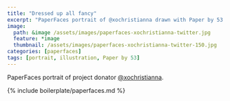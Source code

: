 ```yaml
---
title: "Dressed up all fancy"
excerpt: "PaperFaces portrait of @xochristianna drawn with Paper by 53 on an iPad."
image: 
  path: &image /assets/images/paperfaces-xochristianna-twitter.jpg 
  feature: *image
  thumbnail: /assets/images/paperfaces-xochristianna-twitter-150.jpg
categories: [paperfaces]
tags: [portrait, illustration, Paper by 53]
---
```


PaperFaces portrait of project donator [@xochristianna](https://twitter.com/xochristianna).

{% include boilerplate/paperfaces.md %}

